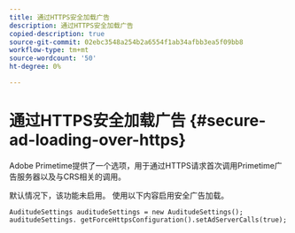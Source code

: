 ```yaml
---
title: 通过HTTPS安全加载广告
description: 通过HTTPS安全加载广告
copied-description: true
source-git-commit: 02ebc3548a254b2a6554f1ab34afbb3ea5f09bb8
workflow-type: tm+mt
source-wordcount: '50'
ht-degree: 0%

---
```


# 通过HTTPS安全加载广告 {#secure-ad-loading-over-https}

Adobe Primetime提供了一个选项，用于通过HTTPS请求首次调用Primetime广告服务器以及与CRS相关的调用。

默认情况下，该功能未启用。 使用以下内容启用安全广告加载。

```
AuditudeSettings auditudeSettings = new AuditudeSettings(); 
auditudeSettings. getForceHttpsConfiguration().setAdServerCalls(true);
```
